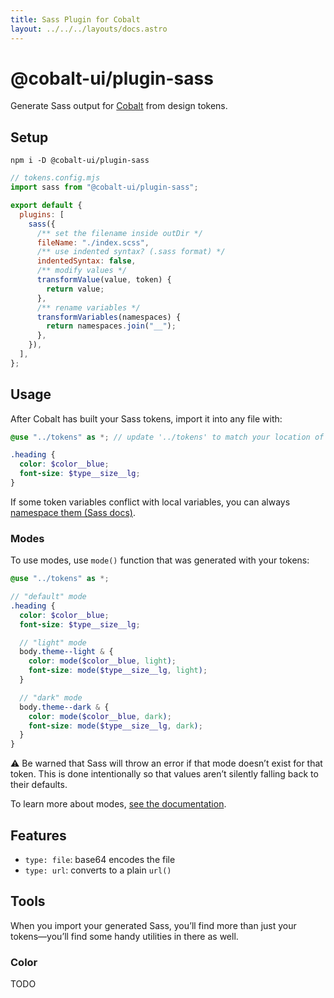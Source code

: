 ```yaml
---
title: Sass Plugin for Cobalt
layout: ../../../layouts/docs.astro
---
```


# @cobalt-ui/plugin-sass

Generate Sass output for [Cobalt](https://cobalt-ui.pages.dev) from design tokens.

## Setup

```
npm i -D @cobalt-ui/plugin-sass
```

```js
// tokens.config.mjs
import sass from "@cobalt-ui/plugin-sass";

export default {
  plugins: [
    sass({
      /** set the filename inside outDir */
      fileName: "./index.scss",
      /** use indented syntax? (.sass format) */
      indentedSyntax: false,
      /** modify values */
      transformValue(value, token) {
        return value;
      },
      /** rename variables */
      transformVariables(namespaces) {
        return namespaces.join("__");
      },
    }),
  ],
};
```

## Usage

After Cobalt has built your Sass tokens, import it into any file with:

```scss
@use "../tokens" as *; // update '../tokens' to match your location of tokens/index.scss

.heading {
  color: $color__blue;
  font-size: $type__size__lg;
}
```

If some token variables conflict with local variables, you can always [namespace them (Sass docs)](https://sass-lang.com/documentation/at-rules/use#choosing-a-namespace).

### Modes

To use modes, use `mode()` function that was generated with your tokens:

```scss
@use "../tokens" as *;

// "default" mode
.heading {
  color: $color__blue;
  font-size: $type__size__lg;

  // "light" mode
  body.theme--light & {
    color: mode($color__blue, light);
    font-size: mode($type__size__lg, light);
  }

  // "dark" mode
  body.theme--dark & {
    color: mode($color__blue, dark);
    font-size: mode($type__size__lg, dark);
  }
}
```

⚠️ Be warned that Sass will throw an error if that mode doesn’t exist for that token. This is done intentionally so that values aren’t silently falling back to their defaults.

To learn more about modes, [see the documentation](https://cobalt-ui.pages.dev/docs/modes).

## Features

- `type: file`: base64 encodes the file
- `type: url`: converts to a plain `url()`

## Tools

When you import your generated Sass, you’ll find more than just your tokens—you’ll find some handy utilities in there as well.

### Color

TODO
